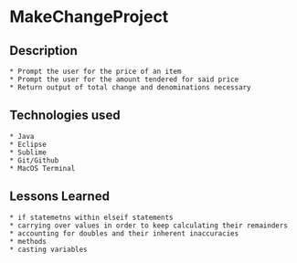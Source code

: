 # MakeChangeProject

## Description
	* Prompt the user for the price of an item
	* Prompt the user for the amount tendered for said price
	* Return output of total change and denominations necessary

## Technologies used
	* Java
	* Eclipse
	* Sublime
	* Git/Github
	* MacOS Terminal

## Lessons Learned
	* if statemetns within elseif statements
	* carrying over values in order to keep calculating their remainders
	* accounting for doubles and their inherent inaccuracies
	* methods
	* casting variables



